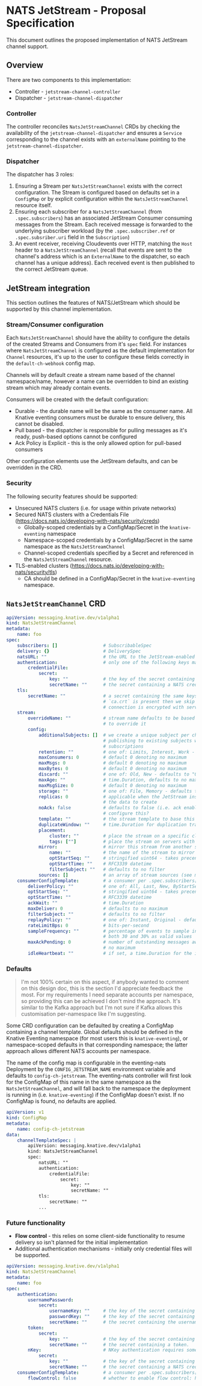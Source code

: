 # NATS JetStream - Proposal Specification

This document outlines the proposed implementation of NATS JetStream channel support.

## Overview

There are two components to this implementation:

- Controller - `jetstream-channel-controller`
- Dispatcher - `jetstream-channel-dispatcher`

### Controller

The controller reconciles `NatsJetStreamChannel` CRDs by checking the availability of the `jetstream-channel-dispatcher`
and ensures a `Service` corresponding to the channel exists with an `externalName` pointing to the 
`jetstream-channel-dispatcher`.

### Dispatcher

The dispatcher has 3 roles:

1. Ensuring a Stream per `NatsJetStreamChannel` exists with the correct configuration. The Stream is configured based on
   defaults set in a `ConfigMap` or by explicit configuration within the `NatsJetStreamChannel` resource itself.
2. Ensuring each subscriber for a `NatsJetStreamChannel` (from `.spec.subscribers`) has an associated JetStream Consumer
   consuming messages from the Stream. Each received message is forwarded to the underlying subscriber workload (by the 
   `.spec.subscriber.ref` or `.spec.subsriber.uri` field in the `Subscription`)
3. An event receiver, receiving Cloudevents over HTTP, matching the `Host` header to a `NatsJetStreamChannel` (recall
   that events are sent to the channel's address which is an `ExternalName` to the dispatcher, so each channel has a 
   unique address). Each received event is then published to the correct JetStream queue.

## JetStream integration

This section outlines the features of NATS/JetStream which should be supported by this channel implementation.

### Stream/Consumer configuration

Each `NatsJetStreamChannel` should have the ability to configure the details of the created Streams and Consumers from 
it's `spec` field. For instances where `NatsJetStreamChannel` is configured as the default implementation for `Channel` 
resources, it's up to the user to configure these fields correctly in the `default-ch-webhook` config map.

Channels will by default create a stream name based of the channel namespace/name, however a name can be overridden to 
bind an existing stream which may already contain events.

Consumers will be created with the default configuration:

- Durable - the durable name will be the same as the consumer name. All Knative eventing consumers must be durable to 
  ensure delivery, this cannot be disabled.
- Pull based - the dispatcher is responsible for pulling messages as it's ready, push-based options cannot be configured
- Ack Policy is Explicit - this is the only allowed option for pull-based consumers

Other configuration elements use the JetStream defaults, and can be overridden in the CRD.

### Security

The following security features should be supported:

- Unsecured NATS clusters (i.e. for usage within private networks)
- Secured NATS clusters with a Credentials File (https://docs.nats.io/developing-with-nats/security/creds)
  - Globally-scoped credentials by a ConfigMap/Secret in the `knative-eventing` namespace
  - Namespace-scoped credentials by a ConfigMap/Secret in the same namespace as the `NatsJetStreamChannel`
  - Channel-scoped credentials specified by a Secret and referenced in the `NatsJetStreamChannel` resource.
- TLS-enabled clusters (https://docs.nats.io/developing-with-nats/security/tls)
  - CA should be defined in a ConfigMap/Secret in the `knative-eventing` namespace.

## `NatsJetStreamChannel` CRD

```yaml
apiVersion: messaging.knative.dev/v1alpha1
kind: NatsJetStreamChannel
metadata:
    name: foo
spec:
    subscribers: []                 # SubscribableSpec
    delivery: {}                    # DeliverySpec
    natsURL: ""                     # the URL to the JetStream-enabled NATS server
    authentication:                 # only one of the following keys may be set (see "Future Functionality" below)
        credentialFile:
            secret:
                key: ""             # the key of the secret containing the credentials, defaults to "nats.creds"
                secretName: ""      # the secret containing a NATS credentials file.
    tls:
        secretName: ""              # a secret containing the same keys as the "kubernetes.io/tls" type, if only a 
                                    # `ca.crt` is present then we skip client verification but still ensure the 
                                    # connection is encrypted with server verification.
    stream:
        overrideName: ""            # stream name defaults to be based on the namespace/name of the channel, use this 
                                    # to override it
        config:
            additionalSubjects: []  # we create a unique subject per channel, but users may have existing components 
                                    # publishing to existing subjects which users may want to adopt into Knative 
                                    # subscriptions
            retention: ""           # one of: Limits, Interest, Work - defaults to "Limits"
            maxConsumers: 0         # default 0 denoting no maximum
            maxMsgs: 0              # default 0 denoting no maximum
            maxBytes: 0             # default 0 denoting no maximum
            discard: ""             # one of: Old, New - defaults to "Old"
            maxAge: ""              # time.Duration, defaults to no max age
            maxMsgSize: 0           # default 0 denoting no maximum
            storage: ""             # one of: File, Memory - defaults to "File"
            replicas: 0             # applicable when the JetStream instance is clustered; the number of replicas of 
                                    # the data to create
            noAck: false            # defaults to false (i.e. ack enabled), not sure if we should allow users to 
                                    # configure this?
            template: ""            # the stream template to base this stream configuration from
            duplicateWindow: ""     # time.Duration for duplication tracking
            placement:
                cluster: ""         # place the stream on a specific cluster
                tags: [""]          # place the stream on servers with specific tags
            mirror:                 # mirror this stream from another stream
                name: ""            # the name of the stream to mirror
                optStartSeq: ""     # stringified uint64 - takes precendence over optStartTime
                optStartTime: ""    # RFC3339 datetime
                filterSubject: ""   # defaults to no filter
            sources: []             # an array of stream sources (see mirror)
    consumerConfigTemplate:         # a consumer per .spec.subscribers[] will be created with these defaults
        deliverPolicy: ""           # one of: All, Last, New, ByStartSequence, ByStartTime - defaults to "All"
        optStartSeq: ""             # stringified uint64 - takes precendence over optStartTime
        optStartTime: ""            # RFC3339 datetime
        ackWait: ""                 # time.Duration
        maxDeliver: 0               # defaults to no maximum
        filterSubject: ""           # defaults to no filter
        replayPolicy: ""            # one of: Instant, Original - defaults to "Instant"
        rateLimitBps: 0             # bits-per-second
        sampleFrequency: ""         # percentage of events to sample in the range 0-100, this is a string and allows 
                                    # both 30 and 30% as valid values
        maxAckPending: 0            # number of outstanding messages awaiting ack before suspending delivery, 0 denotes 
                                    # no maximum
        idleHeartbeat: ""           # if set, a time.Duration for the idle heartbeat the server sends to the client
```

### Defaults

> I'm not 100% certain on this aspect, if anybody wanted to comment on this design doc, this is the section I'd 
> appreciate feedback the most. For my requirements I need separate accounts per namespace, so providing this can be 
> achieved I don't mind the approach. It's similar to the Kafka approach but I'm not sure if Kafka allows this 
> customisation per-namespace like I'm suggesting.

Some CRD configuration can be defaulted by creating a ConfigMap containing a channel template. Global defaults 
should be defined in the Knative Eventing namespace (for most users this is `knative-eventing`), or namespace-scoped 
defaults in that corresponding namespace; the latter approach allows different NATS accounts per namespace.

The name of the config map is configurable in the eventing-nats Deployment by the `CONFIG_JETSTREAM_NAME` environment
variable and defaults to `config-ch-jetstream`. The eventing-nats controller will first look for the ConfigMap of this 
name in the same namespace as the `NatsJetStreamChannel`, and will fall back to the namespace the deployment is running 
in (i.e. `knative-eventing`) if the ConfigMap doesn't exist. If no ConfigMap is found, no defaults are applied.

```yaml
apiVersion: v1
kind: ConfigMap
metadata:
    name: config-ch-jetstream
data:
    channelTemplateSpec: |
        apiVersion: messaging.knative.dev/v1alpha1
        kind: NatsJetStreamChannel
        spec:
            natsURL: ""
            authentication:
                credentialFile:
                    secret:
                        key: ""
                        secretName: ""
            tls:
                secretName: ""
            ...
```

### Future functionality

- **Flow control** - this relies on some client-side functionality to resume delivery so isn't planned for the initial 
  implementation
- Additional authentication mechanisms - initially only credential files will be supported.

```yaml
apiVersion: messaging.knative.dev/v1alpha1
kind: NatsJetStreamChannel
metadata:
    name: foo
spec:
    authentication:
        usernamePassword:
            secret:
                usernameKey: ""     # the key of the secret containing the username, defaults to "username"
                passwordKey: ""     # the key of the secret containing the password, defaults to "password"
                secretName: ""      # the secret containing the username and password
        token:
            secret:
                key: ""             # the key of the secret containing the token, defaults to "token"
                secretName: ""      # the secret containing a token.
        nKey:                       # NKey authentication requires some client-side 
            secret:
                key: ""             # the key of the secret containing the credentials, defaults to "nats.creds"
                secretName: ""      # the secret containing a NATS credentials file.
    consumerConfigTemplate:         # a consumer per .spec.subscribers[] will be created with these defaults
        flowControl: false          # whether to enable flow control: https://docs.nats.io/jetstream/concepts/consumers#flowcontrol
```
